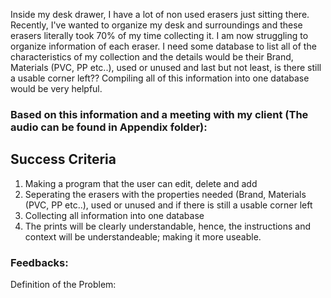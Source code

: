 

Inside my desk drawer, I have a lot of non used erasers just sitting there. Recently, I've wanted to organize my desk and surroundings and these erasers literally took 70% of my time collecting it.
I am now struggling to organize information of each eraser. I need some database to list all of the characteristics of my collection and the details would be their Brand, Materials (PVC, PP etc..), used or unused and last but not least, is there still a usable corner left??
Compiling all of this information into one database would be very helpful. 

### Based on this information and a meeting with my client (The audio can be found in Appendix folder):
## Success Criteria
1) Making a program that the user can edit, delete and add
2) Seperating the erasers with the properties needed (Brand, Materials (PVC, PP etc..), used or unused and if there is still a usable corner left
3) Collecting all information into one database
4) The prints will be clearly understandable, hence, the instructions and context will be understandeable; making it more useable.

### Feedbacks:

Definition of the Problem:
